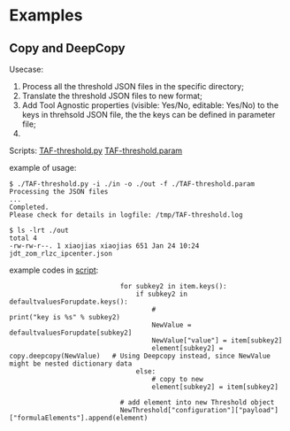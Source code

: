 Examples
===

Copy and DeepCopy
---
Usecase: 
1. Process all the threshold JSON files in the specific directory;
2. Translate the threshold JSON files to new format;
3. Add Tool Agnostic properties (visible: Yes/No, editable: Yes/No) to the keys in threhsold JSON file, the the keys can be defined in parameter file;
4. 

Scripts: [TAF-threshold.py](TBD) [TAF-threshold.param](TBD)

example of usage:

```
$ ./TAF-threshold.py -i ./in -o ./out -f ./TAF-threshold.param
Processing the JSON files
...
Completed.
Please check for details in logfile: /tmp/TAF-threshold.log

$ ls -lrt ./out
total 4
-rw-rw-r--. 1 xiaojias xiaojias 651 Jan 24 10:24 jdt_zom_rlzc_ipcenter.json

```

example codes in [script](TBD):
```
                            for subkey2 in item.keys():
                                if subkey2 in defaultvaluesForupdate.keys():
                                    #                        print("key is %s" % subkey2)
                                    NewValue = defaultvaluesForupdate[subkey2]
                                    NewValue["value"] = item[subkey2]
                                    element[subkey2] = copy.deepcopy(NewValue)   # Using Deepcopy instead, since NewValue might be nested dictionary data
                                else:
                                    # copy to new
                                    element[subkey2] = item[subkey2]

                            # add element into new Threshold object
                            NewThreshold["configuration"]["payload"]["formulaElements"].append(element)

```
